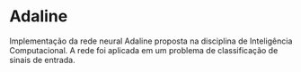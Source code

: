 Adaline
=======

Implementação da rede neural Adaline proposta na disciplina de Inteligência Computacional. A rede foi aplicada em um problema de classificação de sinais de entrada.
